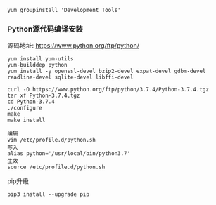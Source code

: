 ```shell
yum groupinstall 'Development Tools'
```

### Python源代码编译安装

源码地址: https://www.python.org/ftp/python/

```shell
yum install yum-utils
yum-builddep python
yum install -y openssl-devel bzip2-devel expat-devel gdbm-devel readline-devel sqlite-devel libffi-devel

curl -O https://www.python.org/ftp/python/3.7.4/Python-3.7.4.tgz
tar xf Python-3.7.4.tgz
cd Python-3.7.4
./configure
make
make install

编辑
vim /etc/profile.d/python.sh
写入
alias python='/usr/local/bin/python3.7'
生效
source /etc/profile.d/python.sh

```

pip升级

```
pip3 install --upgrade pip
```



